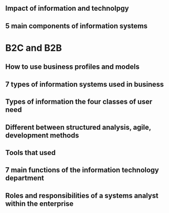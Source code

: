 
## Impact of information and technolpgy

## 5 main components of information systems

# B2C and B2B

## How to use business profiles and models

## 7 types of information systems used in business

## Types of information the four classes of user need

## Different between structured analysis, agile, development methods

## Tools that used 

## 7  main functions of the information technology department

## Roles and responsibilities of a systems analyst within the enterprise


